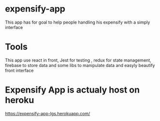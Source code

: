 # expensify-app
This app has for goal to help people handling his expensify with a simply interface 

# Tools
This app use react in front, Jest for testing , redux for state management, firebase to store data and some libs to manipulate data and easyly beautify front interface

# Expensify App is actualy host on heroku 

https://expensify-app-lgs.herokuapp.com/
